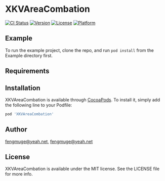 # XKVAreaCombation

[![CI Status](https://img.shields.io/travis/fengmuge@yeah.net/XKVAreaCombation.svg?style=flat)](https://travis-ci.org/fengmuge@yeah.net/XKVAreaCombation)
[![Version](https://img.shields.io/cocoapods/v/XKVAreaCombation.svg?style=flat)](https://cocoapods.org/pods/XKVAreaCombation)
[![License](https://img.shields.io/cocoapods/l/XKVAreaCombation.svg?style=flat)](https://cocoapods.org/pods/XKVAreaCombation)
[![Platform](https://img.shields.io/cocoapods/p/XKVAreaCombation.svg?style=flat)](https://cocoapods.org/pods/XKVAreaCombation)

## Example

To run the example project, clone the repo, and run `pod install` from the Example directory first.

## Requirements

## Installation

XKVAreaCombation is available through [CocoaPods](https://cocoapods.org). To install
it, simply add the following line to your Podfile:

```ruby
pod 'XKVAreaCombation'
```

## Author

fengmuge@yeah.net, fengmuge@yeah.net

## License

XKVAreaCombation is available under the MIT license. See the LICENSE file for more info.
